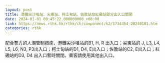 ```yaml
---
layout: post
title: 港鐵尖沙咀站、尖東站、柯士甸站、佐敦站及紅磡站部分出入口關閉
date: 2024-01-01 00:45:22.000000000 +08:00
link: https://news.rthk.hk/rthk/ch/component/k2/1734454-20240101.htm
categories: rthk
---
```


配合警方的人潮管制措施，港鐵尖沙咀站的B1, H, R 出入口；尖東站的 J, L3, L4, L5, L6, N3, P3出入口；柯士甸站的D1, D4, E出入口；佐敦站的C2, E出入口；紅磡站的D3, D4 出入口暫時關閉。乘客請使用其他出入口。
